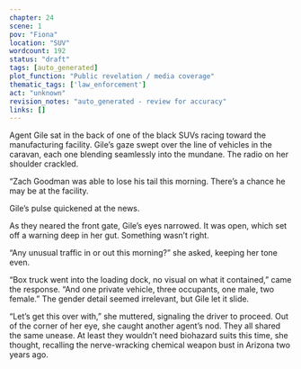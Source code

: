 ```yaml
---
chapter: 24
scene: 1
pov: "Fiona"
location: "SUV"
wordcount: 192
status: "draft"
tags: [auto_generated]
plot_function: "Public revelation / media coverage"
thematic_tags: ['law_enforcement']
act: "unknown"
revision_notes: "auto_generated - review for accuracy"
links: []
---
```


Agent Gile sat in the back of one of the black SUVs racing toward the manufacturing facility. Gile’s gaze swept over the line of vehicles in the caravan, each one blending seamlessly into the mundane. The radio on her shoulder crackled. 

“Zach Goodman was able to lose his tail this morning. There’s a chance he may be at the facility. 

 Gile’s pulse quickened at the news.  

As they neared the front gate, Gile’s eyes narrowed. It was open, which set off a warning deep in her gut. Something wasn’t right. 

“Any unusual traffic in or out this morning?” she asked, keeping her tone even. 

“Box truck went into the loading dock, no visual on what it contained,” came the response. “And one private vehicle, three occupants, one male, two female.” The gender detail seemed irrelevant, but Gile let it slide. 

“Let’s get this over with,” she muttered, signaling the driver to proceed. Out of the corner of her eye, she caught another agent’s nod. They all shared the same unease. At least they wouldn’t need biohazard suits this time, she thought, recalling the nerve-wracking chemical weapon bust in Arizona two years ago.

